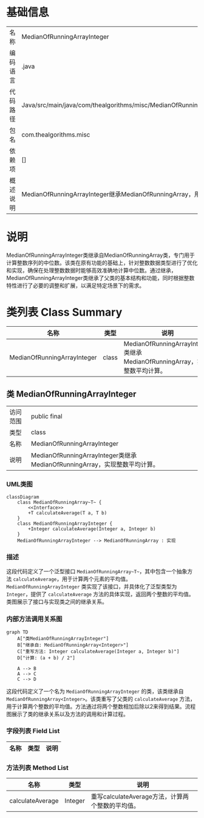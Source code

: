 # 基础信息

|      |      |
|------|------|
| 名称 | MedianOfRunningArrayInteger |
| 编码语言 | .java |
| 代码路径 | Java/src/main/java/com/thealgorithms/misc/MedianOfRunningArrayInteger.java |
| 包名 | com.thealgorithms.misc |
| 依赖项 | [] |
| 概述说明 | MedianOfRunningArrayInteger继承MedianOfRunningArray，用于计算整数平均。 |

# 说明

MedianOfRunningArrayInteger类继承自MedianOfRunningArray类，专门用于计算整数序列的中位数。该类在原有功能的基础上，针对整数数据类型进行了优化和实现，确保在处理整数数据时能够高效准确地计算中位数。通过继承，MedianOfRunningArrayInteger类继承了父类的基本结构和功能，同时根据整数特性进行了必要的调整和扩展，以满足特定场景下的需求。

# 类列表 Class Summary

| 名称   | 类型  | 说明 |
|-------|------|-------------|
| MedianOfRunningArrayInteger | class | MedianOfRunningArrayInteger类继承MedianOfRunningArray，实现整数平均计算。 |



## 类 MedianOfRunningArrayInteger

|      |      |
|------|------|
| 访问范围 | public final |
| 类型 | class |
| 名称 | MedianOfRunningArrayInteger |
| 说明 | MedianOfRunningArrayInteger类继承MedianOfRunningArray，实现整数平均计算。 |


### UML类图

```mermaid
classDiagram
    class MedianOfRunningArray~T~ {
        <<Interface>>
        +T calculateAverage(T a, T b)
    }
    class MedianOfRunningArrayInteger {
        +Integer calculateAverage(Integer a, Integer b)
    }
    MedianOfRunningArrayInteger --> MedianOfRunningArray : 实现
```

### 描述
这段代码定义了一个泛型接口 `MedianOfRunningArray~T~`，其中包含一个抽象方法 `calculateAverage`，用于计算两个元素的平均值。`MedianOfRunningArrayInteger` 类实现了该接口，并具体化了泛型类型为 `Integer`，提供了 `calculateAverage` 方法的具体实现，返回两个整数的平均值。类图展示了接口与实现类之间的继承关系。


### 内部方法调用关系图

```mermaid
graph TD
    A["类MedianOfRunningArrayInteger"]
    B["继承自: MedianOfRunningArray<Integer>"]
    C["重写方法: Integer calculateAverage(Integer a, Integer b)"]
    D["计算: (a + b) / 2"]

    A --> B
    A --> C
    C --> D
```

这段代码定义了一个名为 `MedianOfRunningArrayInteger` 的类，该类继承自 `MedianOfRunningArray<Integer>`。该类重写了父类的 `calculateAverage` 方法，用于计算两个整数的平均值。方法通过将两个整数相加后除以2来得到结果。流程图展示了类的继承关系以及方法的调用和计算过程。

### 字段列表 Field List

| 名称  | 类型  | 说明 |
|-------|-------|------|

### 方法列表 Method List

| 名称  | 类型  | 说明 |
|-------|-------|------|
| calculateAverage | Integer | 重写calculateAverage方法，计算两个整数的平均值。 |




